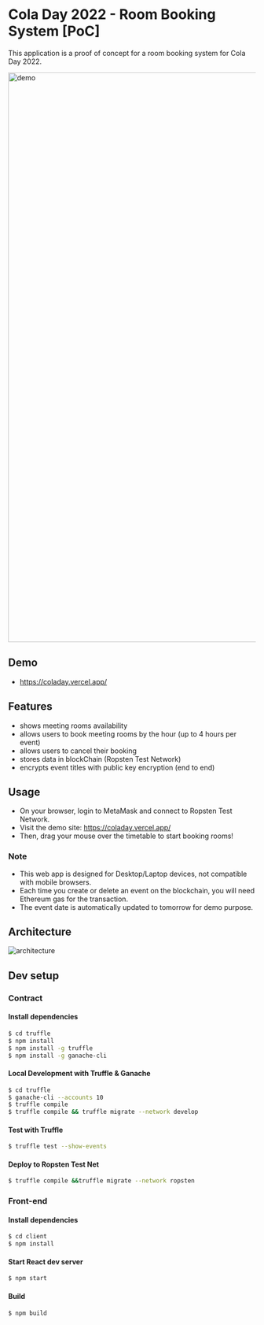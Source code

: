# Cola Day 2022 - Room Booking System [PoC]

This application is a proof of concept for a room booking system for Cola Day 2022.

[<img width="1157" alt="demo" src="https://user-images.githubusercontent.com/315819/176455131-6ed7c308-21b5-4dde-b988-0265eb836842.png">](https://coladay.vercel.app/)

## Demo
- https://coladay.vercel.app/

## Features
- shows meeting rooms availability
- allows users to book meeting rooms by the hour (up to 4 hours per event)
- allows users to cancel their booking
- stores data in blockChain (Ropsten Test Network)
- encrypts event titles with public key encryption (end to end)

## Usage
- On your browser, login to MetaMask and connect to Ropsten Test Network.
- Visit the demo site: https://coladay.vercel.app/
- Then, drag your mouse over the timetable to start booking rooms!

### Note
- This web app is designed for Desktop/Laptop devices, not compatible with mobile browsers.
- Each time you create or delete an event on the blockchain, you will need Ethereum gas for the transaction.
- The event date is automatically updated to tomorrow for demo purpose.

## Architecture
![architecture](https://user-images.githubusercontent.com/315819/177228481-46d1a204-e096-4187-bfd6-523b1ecbac58.png)

## Dev setup

### Contract

#### Install dependencies
```sh
$ cd truffle
$ npm install
$ npm install -g truffle
$ npm install -g ganache-cli
```

#### Local Development with Truffle & Ganache
```sh
$ cd truffle
$ ganache-cli --accounts 10
$ truffle compile
$ truffle compile && truffle migrate --network develop
```

#### Test with Truffle
```sh
$ truffle test --show-events
```

#### Deploy to Ropsten Test Net
```sh
$ truffle compile &&truffle migrate --network ropsten
```

### Front-end

#### Install dependencies
```sh
$ cd client
$ npm install
```

#### Start React dev server
```sh
$ npm start
```

#### Build
```sh
$ npm build
```
